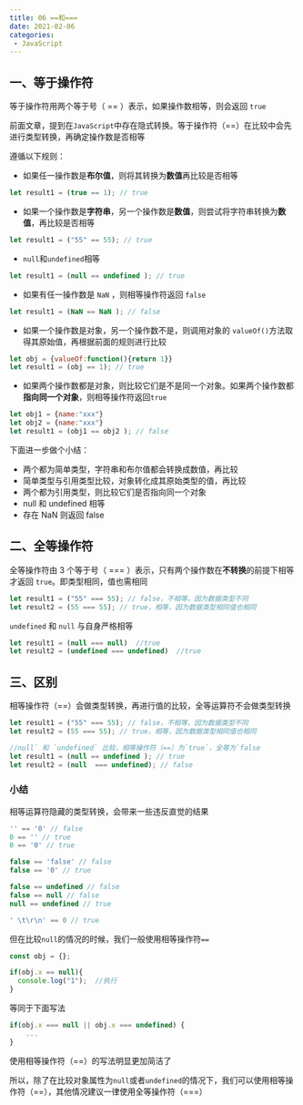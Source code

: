 ```yaml
---
title: 06 ==和===
date: 2021-02-06
categories: 
 - JavaScript
---
```


## 一、等于操作符

等于操作符用两个等于号（ == ）表示，如果操作数相等，则会返回 `true`

前面文章，提到在`JavaScript`中存在隐式转换。等于操作符（==）在比较中会先进行类型转换，再确定操作数是否相等

遵循以下规则：

- 如果任一操作数是**布尔值**，则将其转换为**数值**再比较是否相等

```js
let result1 = (true == 1); // true
```

- 如果一个操作数是**字符串**，另一个操作数是**数值**，则尝试将字符串转换为**数值**，再比较是否相等

```js
let result1 = ("55" == 55); // true
```


- `null`和`undefined`相等

```js
let result1 = (null == undefined ); // true
```

- 如果有任一操作数是 `NaN` ，则相等操作符返回 `false`

```js
let result1 = (NaN == NaN ); // false
```

- 如果一个操作数是对象，另一个操作数不是，则调用对象的 `valueOf()`方法取得其原始值，再根据前面的规则进行比较

```js
let obj = {valueOf:function(){return 1}}
let result1 = (obj == 1); // true
```

- 如果两个操作数都是对象，则比较它们是不是同一个对象。如果两个操作数都**指向同一个对象**，则相等操作符返回`true`

```js
let obj1 = {name:"xxx"}
let obj2 = {name:"xxx"}
let result1 = (obj1 == obj2 ); // false
```

下面进一步做个小结：

- 两个都为简单类型，字符串和布尔值都会转换成数值，再比较
- 简单类型与引用类型比较，对象转化成其原始类型的值，再比较
- 两个都为引用类型，则比较它们是否指向同一个对象
- null 和 undefined 相等
- 存在 NaN 则返回 false

## 二、全等操作符

全等操作符由 3 个等于号（ === ）表示，只有两个操作数在**不转换**的前提下相等才返回 `true`。即类型相同，值也需相同

```js
let result1 = ("55" === 55); // false，不相等，因为数据类型不同
let result2 = (55 === 55); // true，相等，因为数据类型相同值也相同
```

`undefined` 和 `null` 与自身严格相等

```js
let result1 = (null === null)  //true
let result2 = (undefined === undefined)  //true
```

## 三、区别

相等操作符（==）会做类型转换，再进行值的比较，全等运算符不会做类型转换

```js
let result1 = ("55" === 55); // false，不相等，因为数据类型不同
let result2 = (55 === 55); // true，相等，因为数据类型相同值也相同
```

```js
//null` 和 `undefined` 比较，相等操作符（==）为`true`，全等为`false
let result1 = (null == undefined ); // true
let result2 = (null  === undefined); // false
```

### 小结

相等运算符隐藏的类型转换，会带来一些违反直觉的结果

```js
'' == '0' // false
0 == '' // true
0 == '0' // true

false == 'false' // false
false == '0' // true

false == undefined // false
false == null // false
null == undefined // true

' \t\r\n' == 0 // true
```

但在比较`null`的情况的时候，我们一般使用相等操作符`==`

```js
const obj = {};

if(obj.x == null){
  console.log("1");  //执行
}
```

等同于下面写法

```js
if(obj.x === null || obj.x === undefined) {
    ...
}
```

使用相等操作符（==）的写法明显更加简洁了

所以，除了在比较对象属性为`null`或者`undefined`的情况下，我们可以使用相等操作符（==），其他情况建议一律使用全等操作符（===）